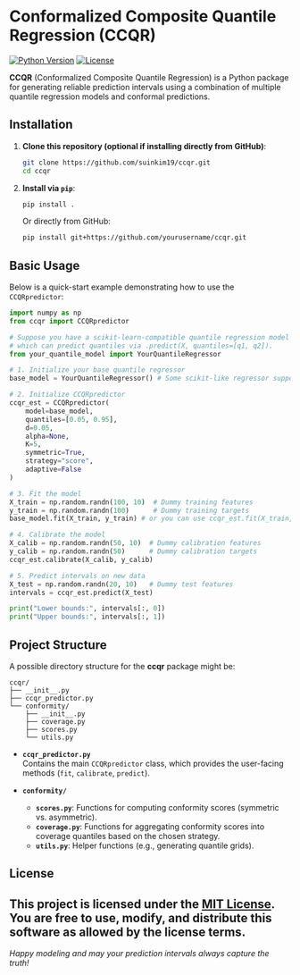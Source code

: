 # Conformalized Composite Quantile Regression (CCQR)

[![Python Version](https://img.shields.io/badge/python-3.7%2B-blue.svg)](https://www.python.org/downloads/)
[![License](https://img.shields.io/badge/license-MIT-green.svg)](LICENSE)

**CCQR** (Conformalized Composite Quantile Regression) is a Python package for generating reliable prediction intervals using a combination of multiple quantile regression models and conformal predictions.

## Installation

1. **Clone this repository (optional if installing directly from GitHub)**:
    ```bash
    git clone https://github.com/suinkim19/ccqr.git
    cd ccqr
    ```
2. **Install via `pip`**:
    ```bash
    pip install .
    ```
    Or directly from GitHub:
    ```bash
    pip install git+https://github.com/yourusername/ccqr.git
    ```
    
## Basic Usage

Below is a quick-start example demonstrating how to use the `CCQRpredictor`:

```python
import numpy as np
from ccqr import CCQRpredictor

# Suppose you have a scikit-learn-compatible quantile regression model
# which can predict quantiles via .predict(X, quantiles=[q1, q2]).
from your_quantile_model import YourQuantileRegressor

# 1. Initialize your base quantile regressor
base_model = YourQuantileRegressor() # Some scikit-like regressor supporting predict().

# 2. Initialize CCQRpredictor
ccqr_est = CCQRpredictor(
    model=base_model,
    quantiles=[0.05, 0.95],
    d=0.05,
    alpha=None,
    K=5,
    symmetric=True,
    strategy="score",
    adaptive=False
)

# 3. Fit the model
X_train = np.random.randn(100, 10)  # Dummy training features
y_train = np.random.randn(100)      # Dummy training targets
base_model.fit(X_train, y_train) # or you can use ccqr_est.fit(X_train, y_train).

# 4. Calibrate the model
X_calib = np.random.randn(50, 10)  # Dummy calibration features
y_calib = np.random.randn(50)      # Dummy calibration targets
ccqr_est.calibrate(X_calib, y_calib)

# 5. Predict intervals on new data
X_test = np.random.randn(20, 10)   # Dummy test features
intervals = ccqr_est.predict(X_test)

print("Lower bounds:", intervals[:, 0])
print("Upper bounds:", intervals[:, 1])
```

## Project Structure

A possible directory structure for the **ccqr** package might be:

```
ccqr/
├── __init__.py
├── ccqr_predictor.py
└── conformity/
    ├── __init__.py
    ├── coverage.py
    ├── scores.py
    └── utils.py
```

- **`ccqr_predictor.py`**  
  Contains the main `CCQRpredictor` class, which provides the user-facing methods (`fit`, `calibrate`, `predict`).

- **`conformity/`**  
  - **`scores.py`**: Functions for computing conformity scores (symmetric vs. asymmetric).  
  - **`coverage.py`**: Functions for aggregating conformity scores into coverage quantiles based on the chosen strategy.  
  - **`utils.py`**: Helper functions (e.g., generating quantile grids).

## License

This project is licensed under the [MIT License](LICENSE). You are free to use, modify, and distribute this software as allowed by the license terms.
---

*Happy modeling and may your prediction intervals always capture the truth!*

